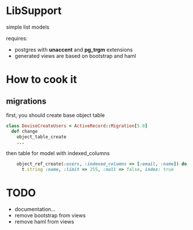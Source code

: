 # LibSupport

simple list models

requires:

* postgres with **unaccent** and **pg_trgm** extensions 
* generated views are based on bootstrap and haml 

# How to cook it

## migrations

first, you should create base object table
```ruby
class DeviseCreateUsers < ActiveRecord::Migration[5.0]
  def change
    object_table_create
    ...
```    

then table for model with indexed_columns
```ruby
    object_ref_create(:users, :indexed_columns => [:email, :name]) do |t|
      t.string :name, :limit => 255, :null => false, index: true
````      


# TODO

* documentation...
* remove bootstrap from views
* remove haml from views
